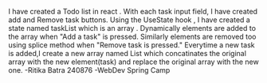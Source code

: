 I have created a Todo list in react . With each task input field, I have created  add and Remove task buttons.
Using the UseState hook , I have created a state named taskList which is an array . Dynamically elements are added to the array when "Add a task" is pressed.
Similarly elements are removed too using splice method when "Remove task is pressed."
Everytime a new task is added,I create a new array named List which concatinates the original array with the new element(task)  and replace the original array with the new one.
-Ritika Batra 240876
-WebDev Spring Camp
